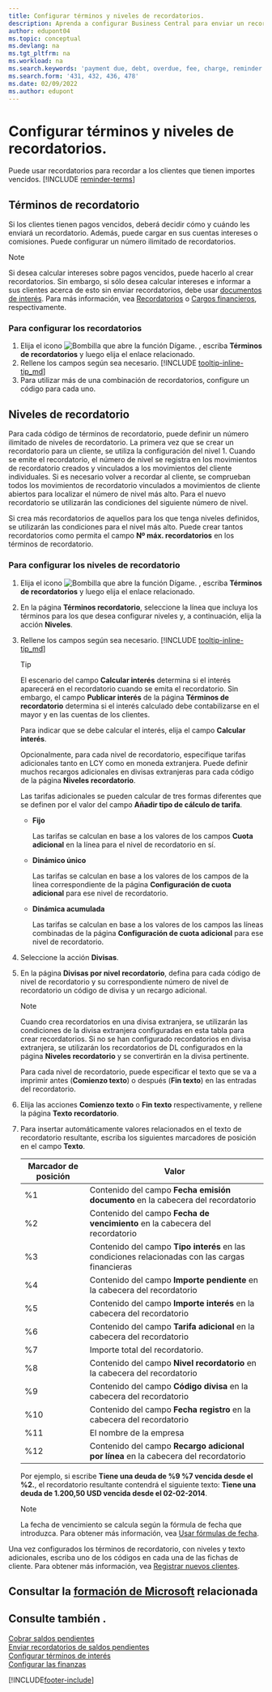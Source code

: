 ```yaml
---
title: Configurar términos y niveles de recordatorios.
description: Aprenda a configurar Business Central para enviar un recordatorio a un cliente sobre un pago pendiente y los intereses o comisiones generados por el retraso.
author: edupont04
ms.topic: conceptual
ms.devlang: na
ms.tgt_pltfrm: na
ms.workload: na
ms.search.keywords: 'payment due, debt, overdue, fee, charge, reminder'
ms.search.form: '431, 432, 436, 478'
ms.date: 02/09/2022
ms.author: edupont
---
```

# <a name="set-up-reminder-terms-and-levels"></a><a name="set-up-reminder-terms-and-levels"></a>Configurar términos y niveles de recordatorios.

Puede usar recordatorios para recordar a los clientes que tienen importes vencidos. [!INCLUDE [reminder-terms](includes/reminder-terms.md)]

## <a name="reminder-terms"></a><a name="reminder-terms"></a>Términos de recordatorio

Si los clientes tienen pagos vencidos, deberá decidir cómo y cuándo les enviará un recordatorio. Además, puede cargar en sus cuentas intereses o comisiones. Puede configurar un número ilimitado de recordatorios.  

> [!NOTE]
> Si desea calcular intereses sobre pagos vencidos, puede hacerlo al crear recordatorios. Sin embargo, si sólo desea calcular intereses e informar a sus clientes acerca de esto sin enviar recordatorios, debe usar [documentos de interés](finance-setup-finance-charges.md). Para más información, vea [Recordatorios](receivables-collect-outstanding-balances.md#reminders) o [Cargos financieros](receivables-collect-outstanding-balances.md#finance-charges), respectivamente.

### <a name="to-set-up-reminder-terms"></a><a name="to-set-up-reminder-terms"></a>Para configurar los recordatorios

1. Elija el icono ![Bombilla que abre la función Dígame.](media/ui-search/search_small.png "Dígame qué desea hacer") , escriba **Términos de recordatorios** y luego elija el enlace relacionado.  
2. Rellene los campos según sea necesario. [!INCLUDE [tooltip-inline-tip_md](includes/tooltip-inline-tip_md.md)]  
3. Para utilizar más de una combinación de recordatorios, configure un código para cada uno.

## <a name="reminder-levels"></a><a name="reminder-levels"></a>Niveles de recordatorio

Para cada código de términos de recordatorio, puede definir un número ilimitado de niveles de recordatorio. La primera vez que se crear un recordatorio para un cliente, se utiliza la configuración del nivel 1. Cuando se emite el recordatorio, el número de nivel se registra en los movimientos de recordatorio creados y vinculados a los movimientos del cliente individuales. Si es necesario volver a recordar al cliente, se comprueban todos los movimientos de recordatorio vinculados a movimientos de cliente abiertos para localizar el número de nivel más alto. Para el nuevo recordatorio se utilizarán las condiciones del siguiente número de nivel.

Si crea más recordatorios de aquellos para los que tenga niveles definidos, se utilizarán las condiciones para el nivel más alto. Puede crear tantos recordatorios como permita el campo **Nº máx. recordatorios** en los términos de recordatorio.

### <a name="to-set-up-reminder-levels"></a><a name="to-set-up-reminder-levels"></a>Para configurar los niveles de recordatorio

1. Elija el icono ![Bombilla que abre la función Dígame.](media/ui-search/search_small.png "Dígame qué desea hacer") , escriba **Términos de recordatorios** y luego elija el enlace relacionado.  
2. En la página **Términos recordatorio**, seleccione la línea que incluya los términos para los que desea configurar niveles y, a continuación, elija la acción **Niveles**.  
3. Rellene los campos según sea necesario. [!INCLUDE [tooltip-inline-tip_md](includes/tooltip-inline-tip_md.md)]  

    > [!TIP]
    > El escenario del campo **Calcular interés** determina si el interés aparecerá en el recordatorio cuando se emita el recordatorio. Sin embargo, el campo **Publicar interés** de la página **Términos de recordatorio** determina si el interés calculado debe contabilizarse en el mayor y en las cuentas de los clientes.
    >
    > Para indicar que se debe calcular el interés, elija el campo **Calcular interés**.

    Opcionalmente, para cada nivel de recordatorio, especifique tarifas adicionales tanto en LCY como en moneda extranjera. Puede definir muchos recargos adicionales en divisas extranjeras para cada código de la página **Niveles recordatorio**.  

    Las tarifas adicionales se pueden calcular de tres formas diferentes que se definen por el valor del campo **Añadir tipo de cálculo de tarifa**.  

    - **Fijo**

        Las tarifas se calculan en base a los valores de los campos **Cuota adicional** en la línea para el nivel de recordatorio en sí.  
    - **Dinámico único**

        Las tarifas se calculan en base a los valores de los campos de la línea correspondiente de la página **Configuración de cuota adicional** para ese nivel de recordatorio.
    - **Dinámica acumulada**

        Las tarifas se calculan en base a los valores de los campos las líneas combinadas de la página **Configuración de cuota adicional** para ese nivel de recordatorio.

4. Seleccione la acción **Divisas**.
5. En la página **Divisas por nivel recordatorio**, defina para cada código de nivel de recordatorio y su correspondiente número de nivel de recordatorio un código de divisa y un recargo adicional.

    > [!NOTE]  
    > Cuando crea recordatorios en una divisa extranjera, se utilizarán las condiciones de la divisa extranjera configuradas en esta tabla para crear recordatorios. Si no se han configurado recordatorios en divisa extranjera, se utilizarán los recordatorios de DL configurados en la página **Niveles recordatorio** y se convertirán en la divisa pertinente.

    Para cada nivel de recordatorio, puede especificar el texto que se va a imprimir antes (**Comienzo texto**) o después (**Fin texto**) en las entradas del recordatorio.

6. Elija las acciones **Comienzo texto** o **Fin texto** respectivamente, y rellene la página **Texto recordatorio**.
7. Para insertar automáticamente valores relacionados en el texto de recordatorio resultante, escriba los siguientes marcadores de posición en el campo **Texto**.  

    |Marcador de posición|Valor|  
    |-----------------|-----------|  
    |%1|Contenido del campo **Fecha emisión documento** en la cabecera del recordatorio|  
    |%2|Contenido del campo **Fecha de vencimiento** en la cabecera del recordatorio|  
    |%3|Contenido del campo **Tipo interés** en las condiciones relacionadas con las cargas financieras|  
    |%4|Contenido del campo **Importe pendiente** en la cabecera del recordatorio|  
    |%5|Contenido del campo **Importe interés** en la cabecera del recordatorio|  
    |%6|Contenido del campo **Tarifa adicional** en la cabecera del recordatorio|  
    |%7|Importe total del recordatorio.|  
    |%8|Contenido del campo **Nivel recordatorio** en la cabecera del recordatorio|  
    |%9|Contenido del campo **Código divisa** en la cabecera del recordatorio|  
    |%10|Contenido del campo **Fecha registro** en la cabecera del recordatorio|  
    |%11|El nombre de la empresa|  
    |%12|Contenido del campo **Recargo adicional por línea** en la cabecera del recordatorio|  

    Por ejemplo, si escribe **Tiene una deuda de %9 %7 vencida desde el %2.**, el recordatorio resultante contendrá el siguiente texto: **Tiene una deuda de 1.200,50 USD vencida desde el 02-02-2014**.

    > [!NOTE]
    > La fecha de vencimiento se calcula según la fórmula de fecha que introduzca. Para obtener más información, vea [Usar fórmulas de fecha](ui-enter-date-ranges.md#use-date-formulas).

Una vez configurados los términos de recordatorio, con niveles y texto adicionales, escriba uno de los códigos en cada una de las fichas de cliente. Para obtener más información, vea [Registrar nuevos clientes](sales-how-register-new-customers.md).  

## <a name="see-related-microsoft-training"></a><a name="see-related-microsoft-training"></a>Consultar la [formación de Microsoft](/training/modules/send-reminders-dynamics-365-business-central/) relacionada

## <a name="see-also"></a><a name="see-also"></a>Consulte también .

[Cobrar saldos pendientes](receivables-collect-outstanding-balances.md)  
[Enviar recordatorios de saldos pendientes](receivables-send-reminders.md)  
[Configurar términos de interés](finance-setup-finance-charges.md)  
[Configurar las finanzas](finance-setup-finance.md)  


[!INCLUDE[footer-include](includes/footer-banner.md)]
